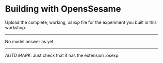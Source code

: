 # Building with OpensSesame

Upload the complete, working, _osexp_ file for the experiment you built in this workshop.

----

No model answer as yet

----

_AUTO MARK_: Just check that it has the extension .osexp


